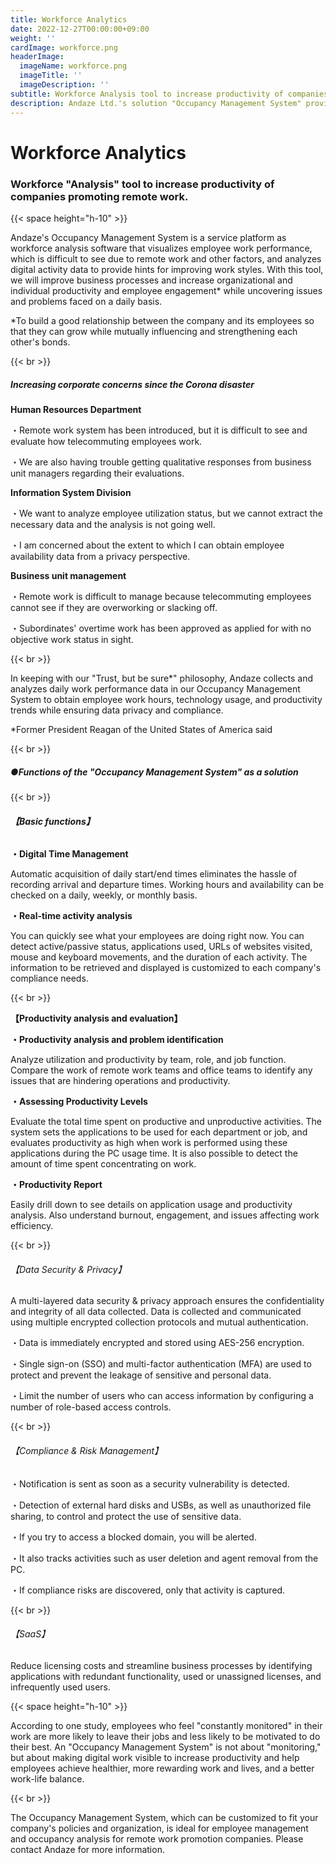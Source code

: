 ```yaml
---
title: Workforce Analytics
date: 2022-12-27T00:00:00+09:00
weight: ''
cardImage: workforce.png
headerImage:
  imageName: workforce.png
  imageTitle: ''
  imageDescription: ''
subtitle: Workforce Analysis tool to increase productivity of companies promoting remote work.
description: Andaze Ltd.'s solution "Occupancy Management System" provides a "workforce analysis (workforce analysis)" tool to increase the productivity of remote work promotion companies. The "Occupancy Management System", which can be customized to fit your company's policies and organization, is ideal for workforce management and workforce analysis for remote work promotion companies.
---
```

# **Workforce Analytics**

### Workforce "Analysis" tool to increase productivity of companies promoting remote work.

{{< space height="h-10" >}}

Andaze's Occupancy Management System is a service platform as workforce analysis software that visualizes employee work performance, which is difficult to see due to remote work and other factors, and analyzes digital activity data to provide hints for improving work styles. With this tool, we will improve business processes and increase organizational and individual productivity and employee engagement* while uncovering issues and problems faced on a daily basis.

\*To build a good relationship between the company and its employees so that they can grow while mutually influencing and strengthening each other's bonds.

{{< br >}}

##### Increasing corporate concerns since the Corona disaster

**Human Resources Department**

・Remote work system has been introduced, but it is difficult to see and evaluate how telecommuting employees work.

・We are also having trouble getting qualitative responses from business unit managers regarding their evaluations.

**Information System Division**

・We want to analyze employee utilization status, but we cannot extract the necessary data and the analysis is not going well.

・I am concerned about the extent to which I can obtain employee availability data from a privacy perspective.

**Business unit management**

・Remote work is difficult to manage because telecommuting employees cannot see if they are overworking or slacking off.

・Subordinates' overtime work has been approved as applied for with no objective work status in sight.

{{< br >}}

In keeping with our "Trust, but be sure*" philosophy, Andaze collects and analyzes daily work performance data in our Occupancy Management System to obtain employee work hours, technology usage, and productivity trends while ensuring data privacy and compliance.

\*Former President Reagan of the United States of America said

{{< br >}}

##### ●Functions of the "Occupancy Management System" as a solution

{{< br >}}

###### **【Basic functions】**

**・Digital Time Management**

Automatic acquisition of daily start/end times eliminates the hassle of recording arrival and departure times. Working hours and availability can be checked on a daily, weekly, or monthly basis.

**・Real-time activity analysis**

You can quickly see what your employees are doing right now. You can detect active/passive status, applications used, URLs of websites visited, mouse and keyboard movements, and the duration of each activity. The information to be retrieved and displayed is customized to each company's compliance needs.

{{< br >}}

**【Productivity analysis and evaluation】**

**・Productivity analysis and problem identification**

Analyze utilization and productivity by team, role, and job function. Compare the work of remote work teams and office teams to identify any issues that are hindering operations and productivity.

**・Assessing Productivity Levels**

Evaluate the total time spent on productive and unproductive activities. The system sets the applications to be used for each department or job, and evaluates productivity as high when work is performed using these applications during the PC usage time. It is also possible to detect the amount of time spent concentrating on work.

**・Productivity Report**

Easily drill down to see details on application usage and productivity analysis. Also understand burnout, engagement, and issues affecting work efficiency.

{{< br >}}

###### 【Data Security & Privacy】

A multi-layered data security & privacy approach ensures the confidentiality and integrity of all data collected. Data is collected and communicated using multiple encrypted collection protocols and mutual authentication.

・Data is immediately encrypted and stored using AES-256 encryption.

・Single sign-on (SSO) and multi-factor authentication (MFA) are used to protect and prevent the leakage of sensitive and personal data.

・Limit the number of users who can access information by configuring a number of role-based access controls.

{{< br >}}

###### 【Compliance & Risk Management】

・Notification is sent as soon as a security vulnerability is detected.

・Detection of external hard disks and USBs, as well as unauthorized file sharing, to control and protect the use of sensitive data.

・If you try to access a blocked domain, you will be alerted.

・It also tracks activities such as user deletion and agent removal from the PC.

・If compliance risks are discovered, only that activity is captured.

{{< br >}}

###### 【SaaS】

Reduce licensing costs and streamline business processes by identifying applications with redundant functionality, used or unassigned licenses, and infrequently used users.

{{< space height="h-10" >}}

According to one study, employees who feel "constantly monitored" in their work are more likely to leave their jobs and less likely to be motivated to do their best. An "Occupancy Management System" is not about "monitoring," but about making digital work visible to increase productivity and help employees achieve healthier, more rewarding work and lives, and a better work-life balance.

{{< br >}}

The Occupancy Management System, which can be customized to fit your company's policies and organization, is ideal for employee management and occupancy analysis for remote work promotion companies. Please contact Andaze for more information.